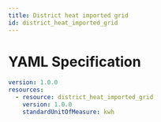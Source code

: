 ```yaml
---
title: District heat imported grid
id: district_heat_imported_grid
---
```




# YAML Specification

```yaml
version: 1.0.0
resources:
  - resource: district_heat_imported_grid
    version: 1.0.0
    standardUnitOfMeasure: kwh

```




